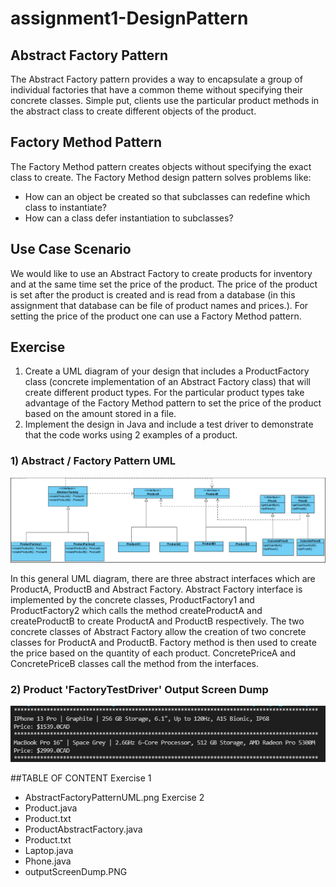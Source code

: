 # assignment1-DesignPattern

## Abstract Factory Pattern 
The Abstract Factory pattern provides a way to encapsulate a group of individual factories that have a common theme without specifying their concrete classes. Simple put, clients use the particular product methods in the abstract class to create different objects of the product.  

## Factory Method Pattern 
The Factory Method pattern creates objects without specifying the exact class to create. The Factory Method design pattern solves problems like:
* How can an object be created so that subclasses can redefine which class to instantiate?
* How can a class defer instantiation to subclasses?

## Use Case Scenario
We would like to use an Abstract Factory to create products for inventory and at the same time set the price of the product. The price of the product is set after the product is created and is read from a database (in this assignment that database can be file of product names and prices.). For setting the price of the product one can use a Factory Method pattern. 

## Exercise
1) Create a UML diagram of your design that includes a ProductFactory class (concrete implementation of an Abstract Factory class) that will create different product types. For the particular product types take advantage of the Factory Method pattern to set the price of the product based on the amount stored in a file.  
2) Implement the design in Java and include a test driver to demonstrate that the code works using 2 examples of a product.  

### 1) Abstract / Factory Pattern UML
![umlPattern](abstractFactoryPatternUML.PNG)

In this general UML diagram, there are three abstract interfaces which are ProductA, ProductB and Abstract Factory. Abstract Factory interface is implemented by the concrete classes, ProductFactory1 and ProductFactory2 which calls the method createProductA and createProductB to create ProductA and ProductB respectively. The two concrete classes of Abstract Factory allow the creation of two concrete classes for ProductA and ProductB. Factory method is then used to create the price based on the quantity of each product. ConcretePriceA and ConcretePriceB classes call the method from the interfaces.

### 2) Product 'FactoryTestDriver' Output Screen Dump
![outputSS](outputScreenDump.PNG)

##TABLE OF CONTENT
Exercise 1
- AbstractFactoryPatternUML.png
Exercise 2
- Product.java
- Product.txt
- ProductAbstractFactory.java
- Product.txt 
- Laptop.java
- Phone.java
- outputScreenDump.PNG
